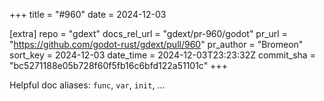 +++
title = "#960"
date = 2024-12-03

[extra]
repo = "gdext"
docs_rel_url = "gdext/pr-960/godot"
pr_url = "https://github.com/godot-rust/gdext/pull/960"
pr_author = "Bromeon"
sort_key = 2024-12-03
date_time = 2024-12-03T23:23:32Z
commit_sha = "bc5271188e05b728f60f5fb16c6bfd122a51101c"
+++

Helpful doc aliases: `func`, `var`, `init`, ...
